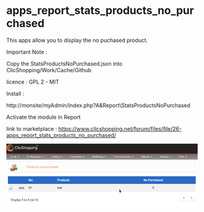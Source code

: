 # apps_report_stats_products_no_purchased

This apps allow you to display the no puchased product.

Important Note :

Copy the StatsProductsNoPurchased.json into ClicShopping/Work/Cache/Github

licence  : GPL 2 - MIT

Install :

http://monsite/myAdmin/index.php?A&Report\StatsProductsNoPurchased

Activate the module in Report

link to marketplace : https://www.clicshopping.net/forum/files/file/26-apps_report_stats_products_no_purchased/

![nopurchased](https://github.com/ClicShoppingOfficialModulesV3/apps_report_stats_products_no_purchased/blob/master/ModuleInfosJson/no_purchased.png)


